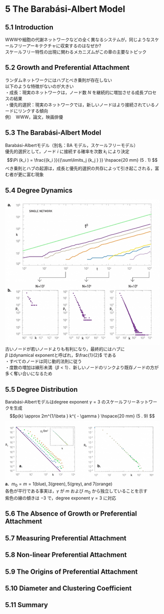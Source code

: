 # 5 The Barabási-Albert Model

## 5.1 Introduction

WWWや細胞の代謝ネットワークなどの全く異なるシステムが，同じようなスケールフリーアーキテクチャに収束するのはなぜか?  
スケールフリー特性の出現に関わるメカニズムがこの章の主要なトピック

## 5.2 Growth and Preferential Attachment

ランダムネットワークにはハブとべき乗則が存在しない  
以下のような特徴がないのが大きい  
・成長：現実のネットワークは，ノード数 $N$ を継続的に増加させる成長プロセスの結果  
・優先的選択：現実のネットワークでは，新しいノードはより接続されているノードにリンクする傾向  
例）　WWW，論文，映画俳優

## 5.3 The Barabási-Albert Model

Barabási-Albertモデル（別名：BA モデル，スケールフリーモデル）  
優先的選択として，ノード $i$ に接続する確率を次数 $k_i$ により決定
$$\Pi (k_i ) = \frac{{k_i }}{{\sum\limits_j {k_j } }} \hspace{20 mm} (5 . 1)
$$
べき乗則とハブの起源は，成長と優先的選択の共存によって引き起こされる，富む者が更に富む現象

## 5.4 Degree Dynamics

![5.6 Degree Dynamics](figures/figure-5-6.jpg)
古いノードが若いノードよりも有利になり，最終的にはハブに  
$β$ はdynamical exponentと呼ばれ，$\frac{1}{2}$ である  
・すべてのノードは同じ動的法則に従う  
・度数の増加は線形未満（$β<1$）．新しいノードのリンクより既存ノードの方が多く奪い合いになるため  

## 5.5 Degree Distribution

Barabási-Albertモデルはdegree exponent $γ=3$ のスケールフリーネットワークを生成
$$p(k) \approx 2m^{1/\beta } k^{ - \gamma }  \hspace{20 mm} (5 . 9)
$$
![5.7 Probing the Analytical Predictions](figures/figure-5-7.jpg)
**a.** $\: m_0=m=1 \text{(blue)}, \, 3 \text{(green)}, \, 5 \text{(grey)}, \text{and} \; 7 \text{(orange)}$  
各色が平行である事実は，$γ$ が $m$ および $m_0$ から独立していることを示す  
紫色の線の傾きは $-3$ で，degree exponent $γ=3$ に対応

## 5.6 The Absence of Growth or Preferential Attachment

## 5.7 Measuring Preferential Attachment

## 5.8 Non-linear Preferential Attachment

## 5.9 The Origins of Preferential Attachment

## 5.10 Diameter and Clustering Coefficient

## 5.11 Summary